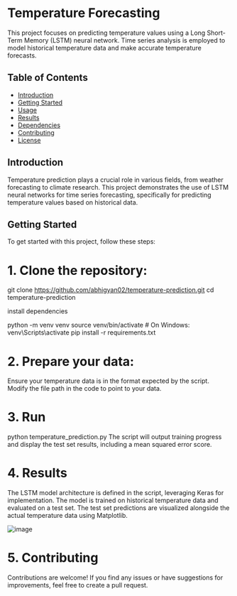# Temperature Forecasting

This project focuses on predicting temperature values using a Long Short-Term Memory (LSTM) neural network. Time series analysis is employed to model historical temperature data and make accurate temperature forecasts.

## Table of Contents
- [Introduction](#introduction)
- [Getting Started](#getting-started)
- [Usage](#usage)
- [Results](#results)
- [Dependencies](#dependencies)
- [Contributing](#contributing)
- [License](#license)

## Introduction

Temperature prediction plays a crucial role in various fields, from weather forecasting to climate research. This project demonstrates the use of LSTM neural networks for time series forecasting, specifically for predicting temperature values based on historical data.

## Getting Started

To get started with this project, follow these steps:

# 1. Clone the repository:

git clone https://github.com/abhigyan02/temperature-prediction.git
cd temperature-prediction

install dependencies 

python -m venv venv
source venv/bin/activate   # On Windows: venv\Scripts\activate
pip install -r requirements.txt

# 2. Prepare your data:

Ensure your temperature data is in the format expected by the script.
Modify the file path in the code to point to your data.

# 3. Run
python temperature_prediction.py
The script will output training progress and display the test set results, including a mean squared error score.

# 4. Results
The LSTM model architecture is defined in the script, leveraging Keras for implementation.
The model is trained on historical temperature data and evaluated on a test set.
The test set predictions are visualized alongside the actual temperature data using Matplotlib.

![image](https://github.com/abhigyan02/temperature-prediction/assets/75851981/e2e3bdde-ce3f-4a89-943d-3a56b13a14f2)

# 5. Contributing
Contributions are welcome! If you find any issues or have suggestions for improvements, feel free to create a pull request.

